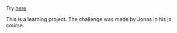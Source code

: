 Try [here](https://guessmynumber-freskies.netlify.app)

This is a learning project.
The challenge was made by Jonas in his js course.
